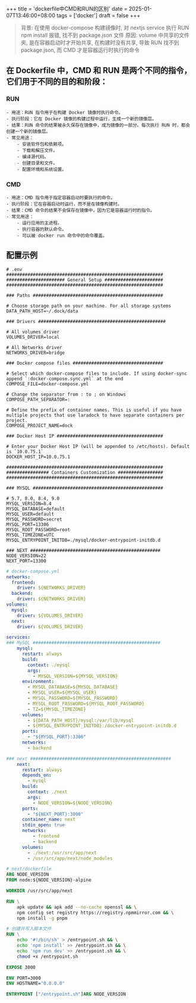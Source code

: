 +++
title = 'dockerfile中CMD和RUN的区别'
date = 2025-01-07T13:46:00+08:00
tags = ['docker']
draft = false
+++

> 背景: 在使用 docker-compose 构建镜像时, 对 nextjs service 执行 RUN npm install 报错, 找不到 package.json 文件
原因: volume 中共享的文件夹, 是在容器启动时才开始共享, 在构建时没有共享, 导致 RUN 找不到 package.json, 而 CMD 才是容器运行时执行的命令


## 在 Dockerfile 中，CMD 和 RUN 是两个不同的指令，它们用于不同的目的和阶段：
### RUN

    - 用途：RUN 指令用于在构建 Docker 镜像时执行命令。
    - 执行阶段：它在 Docker 镜像的构建过程中运行，生成一个新的镜像层。
    - 结果：RUN 命令的结果被永久保存在镜像中，成为镜像的一部分。每次执行 RUN 时，都会创建一个新的镜像层。
    - 常见用途：
        - 安装软件包和依赖项。
        - 下载和解压文件。
        - 编译源代码。
        - 创建目录和文件。
        - 配置环境和系统设置。

### CMD

    - 用途：CMD 指令用于指定容器启动时要执行的命令。
    - 执行阶段：它在容器启动时运行，而不是在镜像构建时。
    - 结果：CMD 命令的结果不会保存在镜像中，因为它是容器运行时的指令。
    - 常见用途：
        - 运行应用的主进程。
        - 执行容器的默认命令。
        - 可以被 docker run 命令中的命令覆盖。


## 配置示例
```env
# .env
###########################################################
###################### General Setup ######################
###########################################################

### Paths #################################################

# Choose storage path on your machine. For all storage systems
DATA_PATH_HOST=~/.dock/data

### Drivers ################################################

# All volumes driver
VOLUMES_DRIVER=local

# All Networks driver
NETWORKS_DRIVER=bridge

### Docker compose files ##################################

# Select which docker-compose files to include. If using docker-sync append `:docker-compose.sync.yml` at the end
COMPOSE_FILE=docker-compose.yml

# Change the separator from : to ; on Windows
COMPOSE_PATH_SEPARATOR=:

# Define the prefix of container names. This is useful if you have multiple projects that use laradock to have separate containers per project.
COMPOSE_PROJECT_NAME=dock

### Docker Host IP ########################################

# Enter your Docker Host IP (will be appended to /etc/hosts). Default is `10.0.75.1`
DOCKER_HOST_IP=10.0.75.1

###########################################################
################ Containers Customization #################
###########################################################

### MYSQL #################################################

# 5.7, 8.0, 8.4, 9.0
MYSQL_VERSION=8.4
MYSQL_DATABASE=default
MYSQL_USER=default
MYSQL_PASSWORD=secret
MYSQL_PORT=13306
MYSQL_ROOT_PASSWORD=root
MYSQL_TIMEZONE=UTC
MYSQL_ENTRYPOINT_INITDB=./mysql/docker-entrypoint-initdb.d

### NEXT #################################################
NODE_VERSION=22
NEXT_PORT=13300
```


```yml
# docker-compose.yml
networks:
  frontend:
    driver: ${NETWORKS_DRIVER}
  backend:
    driver: ${NETWORKS_DRIVER}
volumes:
  mysql:
    driver: ${VOLUMES_DRIVER}
  next:
    driver: ${VOLUMES_DRIVER}

services:
### MySQL ################################################
    mysql:
      restart: always
      build:
        context: ./mysql
        args:
          - MYSQL_VERSION=${MYSQL_VERSION}
      environment:
        - MYSQL_DATABASE=${MYSQL_DATABASE}
        - MYSQL_USER=${MYSQL_USER}
        - MYSQL_PASSWORD=${MYSQL_PASSWORD}
        - MYSQL_ROOT_PASSWORD=${MYSQL_ROOT_PASSWORD}
        - TZ=${MYSQL_TIMEZONE}
      volumes:
        - ${DATA_PATH_HOST}/mysql:/var/lib/mysql
        - ${MYSQL_ENTRYPOINT_INITDB}:/docker-entrypoint-initdb.d
      ports:
        - "${MYSQL_PORT}:3306"
      networks:
        - backend

### next #####################################################
    next:
      restart: always
      depends_on:
        - mysql
      build:
        context: ./next
        args:
          - NODE_VERSION=${NODE_VERSION}
      ports:
        - "${NEXT_PORT}:3000"
      container_name: next
      stdin_open: true
      networks:
          - frontend
          - backend
      volumes:
        - ./next:/usr/src/app/next
        - /usr/src/app/next/node_modules

```

```dockerfile
# next/dockerfile
ARG NODE_VERSION
FROM node:${NODE_VERSION}-alpine

WORKDIR /usr/src/app/next

RUN \
    apk update && apk add --no-cache openssl && \
    npm config set registry https://registry.npmmirror.com && \
    npm install -g pnpm

# 创建并写入脚本文件
RUN \
    echo '#!/bin/sh' > /entrypoint.sh && \
    echo 'npm install' >> /entrypoint.sh && \
    echo 'npm run dev' >> /entrypoint.sh && \
    chmod +x /entrypoint.sh

EXPOSE 3000

ENV PORT=3000
ENV HOSTNAME="0.0.0.0"

ENTRYPOINT ["/entrypoint.sh"]ARG NODE_VERSION

```